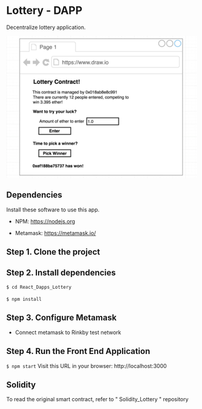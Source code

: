 # Lottery - DAPP

Decentralize lottery application.

![React_preview](./React_preview.png)

## Dependencies

Install these software to use this app.

- NPM: https://nodejs.org

- Metamask: https://metamask.io/

## Step 1. Clone the project

## Step 2. Install dependencies

```
$ cd React_Dapps_Lottery

$ npm install
```

## Step 3. Configure Metamask

- Connect metamask to Rinkby test network

## Step 4. Run the Front End Application

`$ npm start`
Visit this URL in your browser: http://localhost:3000

## Solidity

To read the original smart contract, refer to " Solidity_Lottery " repository
